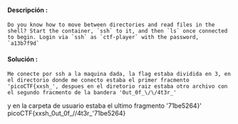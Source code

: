 
#### Descripción :
	Do you know how to move between directories and read files in the shell? Start the container, `ssh` to it, and then `ls` once connected to begin. Login via `ssh` as `ctf-player` with the password, `a13b7f9d`

#### Solución :
	Me conecte por ssh a la maquina dada, la flag estaba dividida en 3, en el directorio donde me conecto estaba el primer fracmento 'picoCTF{xxsh_', despues en el diretorio raiz estaba otro archivo con el segundo fracmento de la bandera '0ut_0f_\/\/4t3r_'
y en la carpeta de usuario estaba el ultimo fragmento '71be5264}'
	 picoCTF{xxsh_0ut_0f_\/\/4t3r_'71be5264}
